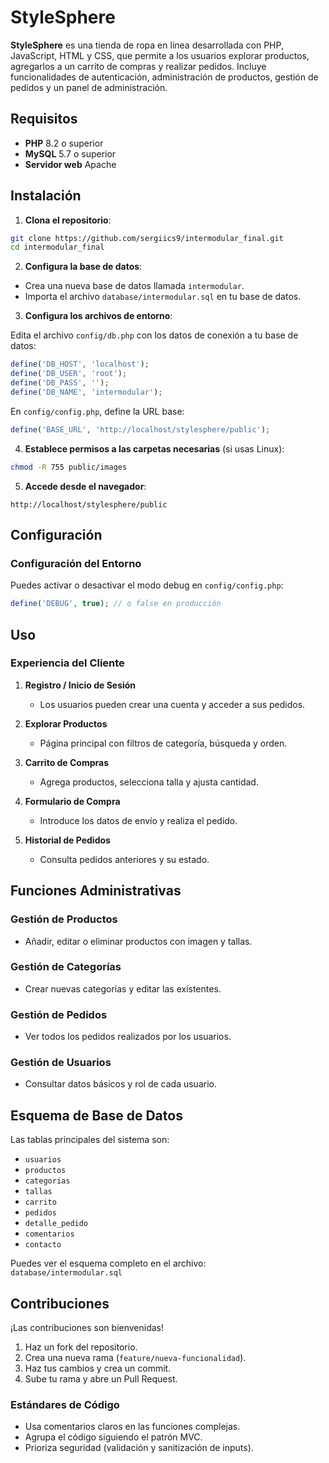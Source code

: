 # StyleSphere

**StyleSphere** es una tienda de ropa en línea desarrollada con PHP, JavaScript, HTML y CSS, que permite a los usuarios explorar productos, agregarlos a un carrito de compras y realizar pedidos. Incluye funcionalidades de autenticación, administración de productos, gestión de pedidos y un panel de administración.

## Requisitos

- **PHP** 8.2 o superior
- **MySQL** 5.7 o superior
- **Servidor web** Apache

## Instalación

1. **Clona el repositorio**:

```bash
git clone https://github.com/sergiics9/intermodular_final.git
cd intermodular_final
```

2. **Configura la base de datos**:

- Crea una nueva base de datos llamada `intermodular`.
- Importa el archivo `database/intermodular.sql` en tu base de datos.

3. **Configura los archivos de entorno**:

Edita el archivo `config/db.php` con los datos de conexión a tu base de datos:

```php
define('DB_HOST', 'localhost');
define('DB_USER', 'root');
define('DB_PASS', '');
define('DB_NAME', 'intermodular');
```

En `config/config.php`, define la URL base:

```php
define('BASE_URL', 'http://localhost/stylesphere/public');
```

4. **Establece permisos a las carpetas necesarias** (si usas Linux):

```bash
chmod -R 755 public/images
```

5. **Accede desde el navegador**:

```text
http://localhost/stylesphere/public
```

## Configuración

### Configuración del Entorno

Puedes activar o desactivar el modo debug en `config/config.php`:

```php
define('DEBUG', true); // o false en producción
```

## Uso

### Experiencia del Cliente

1. **Registro / Inicio de Sesión**

   - Los usuarios pueden crear una cuenta y acceder a sus pedidos.

2. **Explorar Productos**

   - Página principal con filtros de categoría, búsqueda y orden.

3. **Carrito de Compras**

   - Agrega productos, selecciona talla y ajusta cantidad.

4. **Formulario de Compra**

   - Introduce los datos de envío y realiza el pedido.

5. **Historial de Pedidos**
   - Consulta pedidos anteriores y su estado.

## Funciones Administrativas

### Gestión de Productos

- Añadir, editar o eliminar productos con imagen y tallas.

### Gestión de Categorías

- Crear nuevas categorías y editar las existentes.

### Gestión de Pedidos

- Ver todos los pedidos realizados por los usuarios.

### Gestión de Usuarios

- Consultar datos básicos y rol de cada usuario.

## Esquema de Base de Datos

Las tablas principales del sistema son:

- `usuarios`
- `productos`
- `categorias`
- `tallas`
- `carrito`
- `pedidos`
- `detalle_pedido`
- `comentarios`
- `contacto`

Puedes ver el esquema completo en el archivo:  
`database/intermodular.sql`

## Contribuciones

¡Las contribuciones son bienvenidas!

1. Haz un fork del repositorio.
2. Crea una nueva rama (`feature/nueva-funcionalidad`).
3. Haz tus cambios y crea un commit.
4. Sube tu rama y abre un Pull Request.

### Estándares de Código

- Usa comentarios claros en las funciones complejas.
- Agrupa el código siguiendo el patrón MVC.
- Prioriza seguridad (validación y sanitización de inputs).
